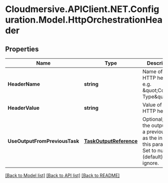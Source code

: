 # Cloudmersive.APIClient.NET.Configuration.Model.HttpOrchestrationHeader
## Properties

Name | Type | Description | Notes
------------ | ------------- | ------------- | -------------
**HeaderName** | **string** | Name of the HTTP header, e.g. \&quot;Content-Type\&quot; | [optional] 
**HeaderValue** | **string** | Value of the HTTP header | [optional] 
**UseOutputFromPreviousTask** | [**TaskOutputReference**](TaskOutputReference.md) | Optional; use the output from a previous task as the input to this parameter.  Set to null (default) to ignore. | [optional] 

[[Back to Model list]](../README.md#documentation-for-models) [[Back to API list]](../README.md#documentation-for-api-endpoints) [[Back to README]](../README.md)

